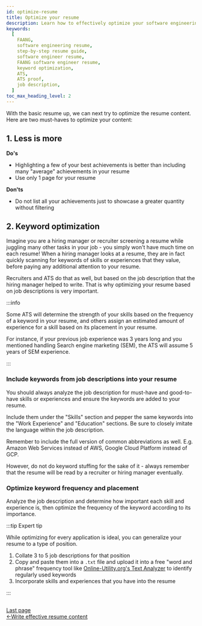 ```yaml
---
id: optimize-resume
title: Optimize your resume
description: Learn how to effectively optimize your software engineering resume for FAANG
keywords:
  [
    FAANG,
    software engineering resume,
    step-by-step resume guide,
    software engineer resume,
    FAANG software engineer resume,
    keyword optimization,
    ATS,
    ATS proof,
    job description,
  ]
toc_max_heading_level: 2
---
```


With the basic resume up, we can next try to optimize the resume content. Here are two must-haves to optimize your content:

## 1. Less is more

**Do's**

- Highlighting a few of your best achievements is better than including many "average" achievements in your resume
- Use only 1 page for your resume

**Don'ts**

- Do not list all your achievements just to showcase a greater quantity without filtering

## 2. Keyword optimization

Imagine you are a hiring manager or recruiter screening a resume while juggling many other tasks in your job - you simply won't have much time on each resume! When a hiring manager looks at a resume, they are in fact quickly scanning for keywords of skills or experiences that they value, before paying any additional attention to your resume.

Recruiters and ATS do that as well, but based on the job description that the hiring manager helped to write. That is why optimizing your resume based on job descriptions is very important.

:::info

Some ATS will determine the strength of your skills based on the frequency of a keyword in your resume, and others assign an estimated amount of experience for a skill based on its placement in your resume.

For instance, if your previous job experience was 3 years long and you mentioned handling Search engine marketing (SEM), the ATS will assume 5 years of SEM experience.

:::

### Include keywords from job descriptions into your resume

You should always analyze the job description for must-have and good-to-have skills or experiences and ensure the keywords are added to your resume.

Include them under the "Skills" section and pepper the same keywords into the "Work Experience" and "Education" sections. Be sure to closely imitate the language within the job description.

Remember to include the full version of common abbreviations as well. E.g. Amazon Web Services instead of AWS, Google Cloud Platform instead of GCP.

However, do not do keyword stuffing for the sake of it - always remember that the resume will be read by a recruiter or hiring manager eventually.

### Optimize keyword frequency and placement

Analyze the job description and determine how important each skill and experience is, then optimize the frequency of the keyword according to its importance.

:::tip Expert tip

While optimizing for every application is ideal, you can generalize your resume to a type of position.

1. Collate 3 to 5 job descriptions for that position
1. Copy and paste them into a `.txt` file and upload it into a free "word and phrase" frequency tool like [Online-Utility.org's Text Analyzer](https://www.online-utility.org/text/analyzer.jsp) to identify regularly used keywords
1. Incorporate skills and experiences that you have into the resume

:::

<!-- I have also prepared a list of fail-safe keywords you can use to pass most ATS screeners, segmented by type and seniority of software engineer. You can find it [here]. -->

##
<nav class="pagination-nav docusaurus-mt-lg" aria-label="Docs pages navigation">
    <div class="pagination-nav__item">
        <a class="pagination-nav__link root_sa74" href="/resume/write-effective-content/">
            <div class="pagination-nav__sublabel">Last page</div>
            <div class="pagination-nav__label"><span class="arrow_Btdn">←</span>Write effective resume content</div>
        </a>
    </div>
</nav>
